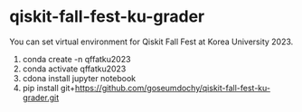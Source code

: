 # qiskit-fall-fest-ku-grader

You can set virtual environment for Qiskit Fall Fest at Korea University 2023.

1. conda create -n qffatku2023
2. conda activate qffatku2023
3. cdona install jupyter notebook
4. pip install git+https://github.com/goseumdochy/qiskit-fall-fest-ku-grader.git
